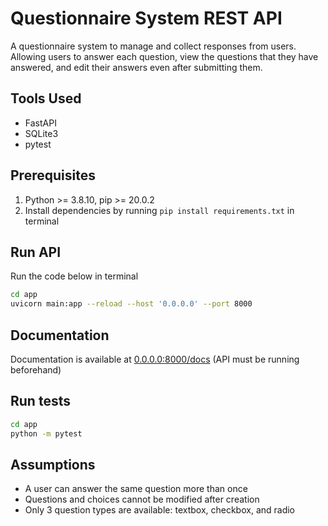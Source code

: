 # Questionnaire System REST API

A questionnaire system to manage and collect responses from users. Allowing users to answer each question, view the questions that they have answered, and edit their answers even after submitting them.

## Tools Used

- FastAPI
- SQLite3
- pytest

## Prerequisites

1. Python >= 3.8.10, pip >= 20.0.2
1. Install dependencies by running `pip install requirements.txt` in terminal

## Run API

Run the code below in terminal

```bash
cd app
uvicorn main:app --reload --host '0.0.0.0' --port 8000
```

## Documentation

Documentation is available at [0.0.0.0:8000/docs](0.0.0.0:8000/docs) (API must be running beforehand)

## Run tests

```bash
cd app
python -m pytest
```

## Assumptions

- A user can answer the same question more than once
- Questions and choices cannot be modified after creation
- Only 3 question types are available: textbox, checkbox, and radio
